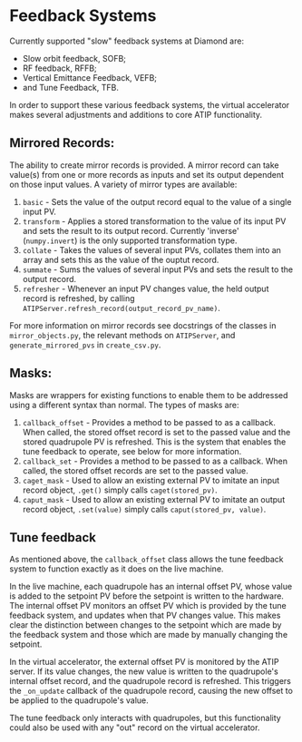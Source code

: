 # Feedback Systems


Currently supported "slow" feedback systems at Diamond are:

- Slow orbit feedback, SOFB;
- RF feedback, RFFB;
- Vertical Emittance Feedback, VEFB;
- and Tune Feedback, TFB.

In order to support these various feedback systems, the virtual accelerator
makes several adjustments and additions to core ATIP functionality.

## Mirrored Records:

The ability to create mirror records is provided. A mirror record can take
value(s) from one or more records as inputs and set its output dependent on
those input values. A variety of mirror types are available:

1. ``basic`` - Sets the value of the output record equal to the value of a
   single input PV.
2. ``transform`` - Applies a stored transformation to the value of its input
   PV and sets the result to its output record. Currently 'inverse'
   (``numpy.invert``) is the only supported transformation type.
3. ``collate`` - Takes the values of several input PVs, collates them into an
   array and sets this as the value of the ouptut record.
4. ``summate`` - Sums the values of several input PVs and sets the result to
   the output record.
5. ``refresher`` - Whenever an input PV changes value, the held output record
   is refreshed, by calling
   ``ATIPServer.refresh_record(output_record_pv_name)``.

For more information on mirror records see docstrings of the classes in
``mirror_objects.py``, the relevant methods on ``ATIPServer``, and
``generate_mirrored_pvs`` in ``create_csv.py``.

## Masks:

Masks are wrappers for existing functions to enable them to be addressed using
a different syntax than normal. The types of masks are:

1. ``callback_offset`` - Provides a method to be passed to as a callback. When
   called, the stored offset record is set to the passed value and the stored
   quadrupole PV is refreshed. This is the system that enables the tune
   feedback to operate, see below for more information.
2. ``callback_set`` - Provides a method to be passed to as a callback. When
   called, the stored offset records are set to the passed value.
3. ``caget_mask`` - Used to allow an existing external PV to imitate an input
   record object, ``.get()`` simply calls ``caget(stored_pv)``.
4. ``caput_mask`` - Used to allow an existing external PV to imitate an output
   record object, ``.set(value)`` simply calls ``caput(stored_pv, value)``.


## Tune feedback

As mentioned above, the ``callback_offset`` class allows the tune feedback
system to function exactly as it does on the live machine.

In the live machine, each quadrupole has an internal offset PV, whose value
is added to the setpoint PV before the setpoint is written to the hardware.
The internal offset PV monitors an offset PV which is provided by the tune
feedback system, and updates when that PV changes value. This makes clear
the distinction between changes to the setpoint which are made by the feedback
system and those which are made by manually changing the setpoint.

In the virtual accelerator, the external offset PV is monitored by the ATIP
server. If its value changes, the new value is written to the quadrupole's
internal offset record, and the quadrupole record is refreshed. This triggers
the ``_on_update`` callback of the quadrupole record, causing the new offset to
be applied to the quadrupole's value.

The tune feedback only interacts with quadrupoles, but this functionality could
also be used with any "out" record on the virtual accelerator.
